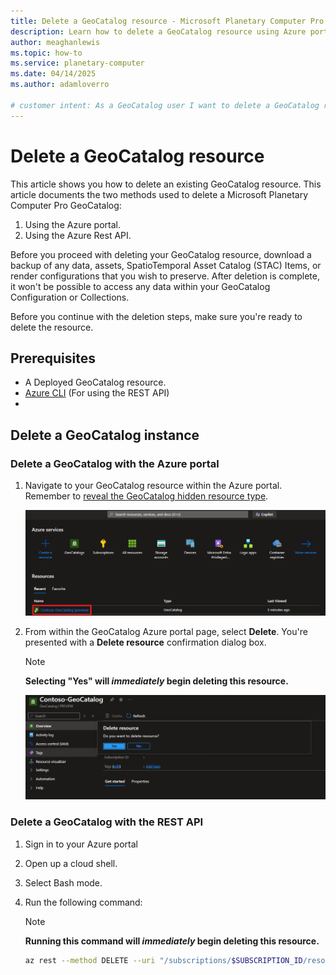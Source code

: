 ```yaml
---
title: Delete a GeoCatalog resource - Microsoft Planetary Computer Pro
description: Learn how to delete a GeoCatalog resource using Azure portal or Azure Rest API, assign roles, and troubleshoot known issues.
author: meaghanlewis
ms.topic: how-to
ms.service: planetary-computer
ms.date: 04/14/2025
ms.author: adamloverro

# customer intent: As a GeoCatalog user I want to delete a GeoCatalog resource so that I can remove this resource from my Azure Subscription.
---
```


# Delete a GeoCatalog resource

This article shows you how to delete an existing GeoCatalog resource. This article documents the two methods used to delete a Microsoft Planetary Computer Pro GeoCatalog:

1. Using the Azure portal.
1. Using the Azure Rest API.
 
Before you proceed with deleting your GeoCatalog resource, download a backup of any data, assets, SpatioTemporal Asset Catalog (STAC) Items, or render configurations that you wish to preserve. After deletion is complete, it won't be possible to access any data within your GeoCatalog Configuration or Collections.

Before you continue with the deletion steps, make sure you're ready to delete the resource.

## Prerequisites

- A Deployed GeoCatalog resource.
- [Azure CLI](https://learn.microsoft.com/cli/azure/install-azure-cli) (For using the REST API)
- 

## Delete a GeoCatalog instance

### Delete a GeoCatalog with the Azure portal

1. Navigate to your GeoCatalog resource within the Azure portal. Remember to [reveal the GeoCatalog hidden resource type](https://aka.ms/geocatalogsprod).

    ![Screenshot of the Azure portal showing the GeoCatalog resource page with the "Delete" button highlighted.](media/geocatalog-resource.png)

1. From within the GeoCatalog Azure portal page, select **Delete**. You're presented with a **Delete resource** confirmation dialog box. 

   > [!NOTE]
   > **Selecting "Yes" will *immediately* begin deleting this resource.**
  
    ![Screenshot of the Azure portal showing the GeoCatalog resource page. The "Delete" button is highlighted, indicating where users can click to initiate the deletion process for the GeoCatalog resource.](media/delete-geocatalog-resource.png)

### Delete a GeoCatalog with the REST API

1. Sign in to your Azure portal
1. Open up a cloud shell. 
1. Select Bash mode.
1. Run the following command:

   > [!NOTE]
   > **Running this command will *immediately* begin deleting this resource.**

   ```bash
   az rest --method DELETE --uri "/subscriptions/$SUBSCRIPTION_ID/resourceGroups/$RESOURCE_GROUP/providers/Microsoft.Orbital/geoCatalogs/$CATALOG_NAME?api-version=2024-01-31-preview"
   ```